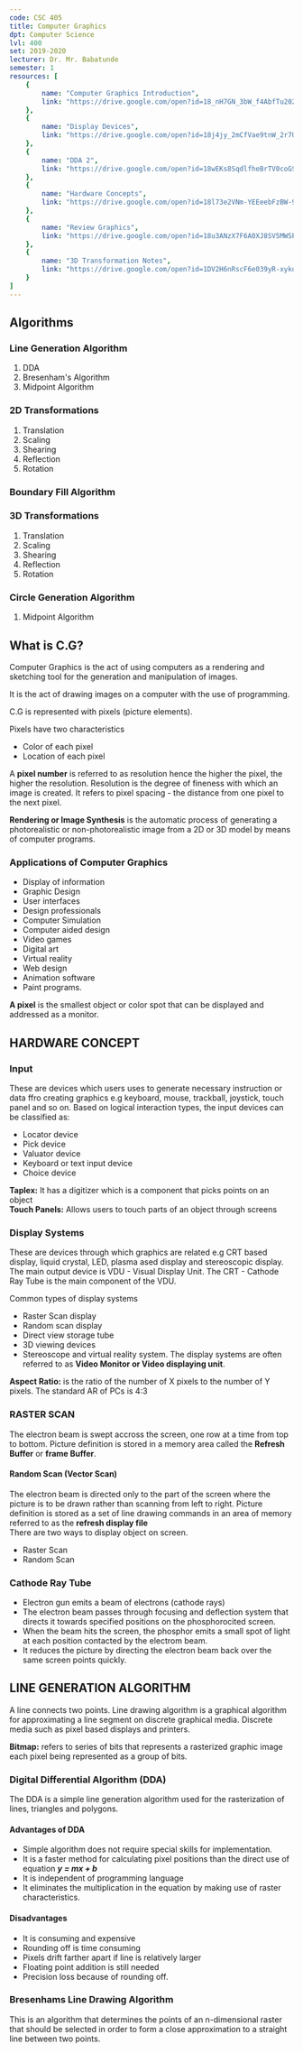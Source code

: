 ```yaml
---
code: CSC 405
title: Computer Graphics
dpt: Computer Science
lvl: 400
set: 2019-2020
lecturer: Dr. Mr. Babatunde
semester: 1
resources: [
    {
        name: "Computer Graphics Introduction",
        link: "https://drive.google.com/open?id=18_nH7GN_3bW_f4AbfTu2024o9mUueaRC"
    },
    {
        name: "Display Devices",
        link: "https://drive.google.com/open?id=18j4jy_2mCfVae9tnW_2r7UPCFrBYZCSn"
    },
    {
        name: "DDA 2",
        link: "https://drive.google.com/open?id=18wEKs8SqdlfheBrTV0coGSbvAvqoAgPn"
    },
    {
        name: "Hardware Concepts",
        link: "https://drive.google.com/open?id=18l73e2VNm-YEEeebFzBW-9uL82Lpq_na"
    },
    {
        name: "Review Graphics",
        link: "https://drive.google.com/open?id=18u3ANzX7F6A0XJ8SV5MWSPbnH0aOyhn7"
    },
    {
        name: "3D Transformation Notes",
        link: "https://drive.google.com/open?id=1DV2H6nRscF6e039yR-xykqSrHY-K86uv"
    }
]
---
```


## Algorithms

### Line Generation Algorithm

1. DDA
2. Bresenham's Algorithm
3. Midpoint Algorithm

### 2D Transformations

1. Translation
2. Scaling
3. Shearing
4. Reflection
5. Rotation

### Boundary Fill Algorithm

### 3D Transformations

1. Translation
2. Scaling
3. Shearing
4. Reflection
5. Rotation

### Circle Generation Algorithm

1. Midpoint Algorithm

## What is C.G?
Computer Graphics is the act of using computers as a rendering and sketching tool for the generation and manipulation of images.

It is the act of drawing images on a computer with the use of programming.

C.G is represented with pixels (picture elements).

Pixels have two characteristics
- Color of each pixel
- Location of each pixel

A **pixel number** is referred to as resolution hence the higher the pixel, the higher the resolution.
Resolution is the degree of fineness with which an image is created. It refers to pixel spacing  - the distance from one pixel to the next pixel.

**Rendering or Image Synthesis** is the automatic process of generating a photorealistic or non-photorealistic image from a 2D or 3D model by means of computer programs.

### Applications of Computer Graphics
- Display of information
- Graphic Design
- User interfaces
- Design professionals
- Computer Simulation
- Computer aided design
- Video games
- Digital art
- Virtual reality
- Web design
- Animation software
- Paint programs.

**A pixel** is the smallest object or color spot that can be displayed and addressed as a monitor.

## HARDWARE CONCEPT
### Input
These are devices which users uses to generate necessary instruction or data ffro creating graphics e.g keyboard, mouse, trackball, joystick, touch panel and so on. Based on logical interaction types, the input devices can be classified as:
- Locator device
- Pick device
- Valuator device
- Keyboard or text input device
- Choice device

**Taplex:** It has a digitizer which is a component that picks points on an object
<br/>
**Touch Panels:** Allows users to touch parts of an object through screens

### Display Systems
These are devices through which graphics are related e.g CRT based display, liquid crystal, LED, plasma ased display and stereoscopic display.
The main output device is VDU -  Visual Display Unit. The CRT - Cathode Ray Tube is the main component of the VDU.

Common types of display systems
- Raster Scan display
- Random scan display
- Direct view storage tube
- 3D viewing devices
- Stereoscope and virtual reality system.
The display systems are often referred to as **Video Monitor or Video displaying unit**.

**Aspect Ratio:** is the ratio of the number of X pixels to the number of Y pixels. The standard AR of PCs is 4:3

### RASTER SCAN
The electron beam is swept accross the screen, one row at a time from top to bottom. Picture definition is stored in a memory area called the **Refresh Buffer** or **frame Buffer**.

#### Random Scan (Vector Scan)
The electron beam is directed only to the part of the screen where the picture is to be drawn rather than scanning from left to right. 	Picture definition is stored as a set of line drawing commands in an area of memory referred to as the **refresh display file**<br/>
There are two ways to display object on screen.
- Raster Scan
- Random Scan

### Cathode Ray Tube
- Electron gun emits a beam of electrons (cathode rays)
- The electron beam passes through focusing and deflection system that directs it towards specified positions on the phosphorocited screen.
- When the beam hits the screen, the phosphor emits a small spot of light at each position contacted by the electrom beam.
- It reduces the picture by directing the electron beam back over the same screen points quickly.

## LINE GENERATION ALGORITHM
A line connects two points. Line drawing algorithm is a graphical algorithm for approximating a line segment on discrete graphical media.
Discrete media such as pixel based displays and printers.

**Bitmap:** refers to series of bits that represents a rasterized graphic image each pixel being represented as a group of bits.

### Digital Differential Algorithm (DDA)
The DDA is a simple line generation algorithm used for the rasterization of lines, triangles and polygons.

#### Advantages of DDA
- Simple algorithm does not require special skills for implementation.
- It is a faster method for calculating pixel positions than the direct use of equation ***y = mx + b***
- It is independent of programming language
- It eliminates the multiplication in the equation by making use of raster characteristics.

#### Disadvantages
- It is consuming and expensive
- Rounding off is time consuming
- Pixels drift farther apart if line is relatively larger
- Floating point addition is still needed
- Precision loss because of rounding off.

### Bresenhams Line Drawing Algorithm
This is an algorithm that determines the points of an n-dimensional raster that should be selected in order to form a close approximation to a straight line between two points.